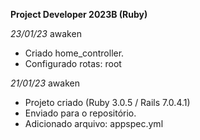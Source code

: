 **Project Developer 2023B (Ruby)**

<em>23/01/23</em> awaken
- Criado home_controller.
- Configurado rotas: root

<em>21/01/23</em> awaken
- Projeto criado (Ruby 3.0.5 / Rails 7.0.4.1)
- Enviado para o repositório.
- Adicionado arquivo: appspec.yml
